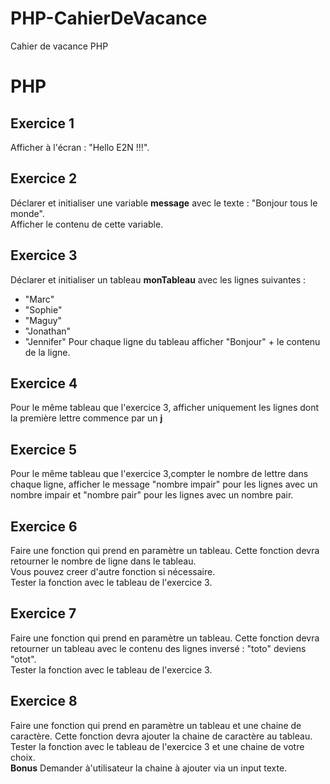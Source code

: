# PHP-CahierDeVacance
Cahier de vacance PHP

# PHP
## Exercice 1
Afficher à l'écran : "Hello E2N !!!".

## Exercice 2
Déclarer et initialiser une variable **message** avec le texte : "Bonjour tous le monde".  
Afficher le contenu de cette variable.

## Exercice 3
Déclarer et initialiser un tableau **monTableau** avec les lignes suivantes :
- "Marc"
- "Sophie"
- "Maguy"
- "Jonathan"
- "Jennifer"
Pour chaque ligne du tableau afficher "Bonjour" + le contenu de la ligne.

## Exercice 4
Pour le même tableau que l'exercice 3, afficher uniquement les lignes dont la première lettre commence par un **j**

## Exercice 5
Pour le même tableau que l'exercice 3,compter le nombre de lettre dans chaque ligne, afficher le message "nombre impair" pour les lignes avec un nombre impair et "nombre pair" pour les lignes avec un nombre pair.

## Exercice 6
Faire une fonction qui prend en paramètre un tableau. Cette fonction devra retourner le nombre de ligne dans le tableau.  
Vous pouvez creer d'autre fonction si nécessaire.  
Tester la fonction avec le tableau de l'exercice 3.

## Exercice 7
Faire une fonction qui prend en paramètre un tableau. Cette fonction devra retourner un tableau avec le contenu des lignes inversé : "toto" deviens "otot".  
Tester la fonction avec le tableau de l'exercice 3.

## Exercice 8
Faire une fonction qui prend en paramètre un tableau et une chaine de caractère. Cette fonction devra ajouter la chaine de caractère au tableau.  
Tester la fonction avec le tableau de l'exercice 3 et une chaine de votre choix.  
**Bonus** Demander à'utilisateur la chaine à ajouter via un input texte.
